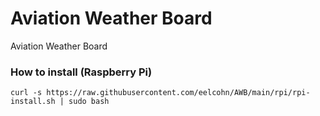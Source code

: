 # Aviation Weather Board
Aviation Weather Board

### How to install (Raspberry Pi)

`curl -s https://raw.githubusercontent.com/eelcohn/AWB/main/rpi/rpi-install.sh | sudo bash`
